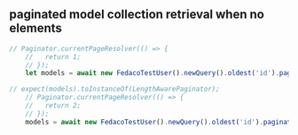 ## paginated model collection retrieval when no elements

```typescript
// Paginator.currentPageResolver(() => {
    //   return 1;
    // });
    let models = await new FedacoTestUser().newQuery().oldest('id').paginate(1, 2);
```
```typescript
// expect(models).toInstanceOf(LengthAwarePaginator);
    // Paginator.currentPageResolver(() => {
    //   return 2;
    // });
    models = await new FedacoTestUser().newQuery().oldest('id').paginate(2, 2);
```